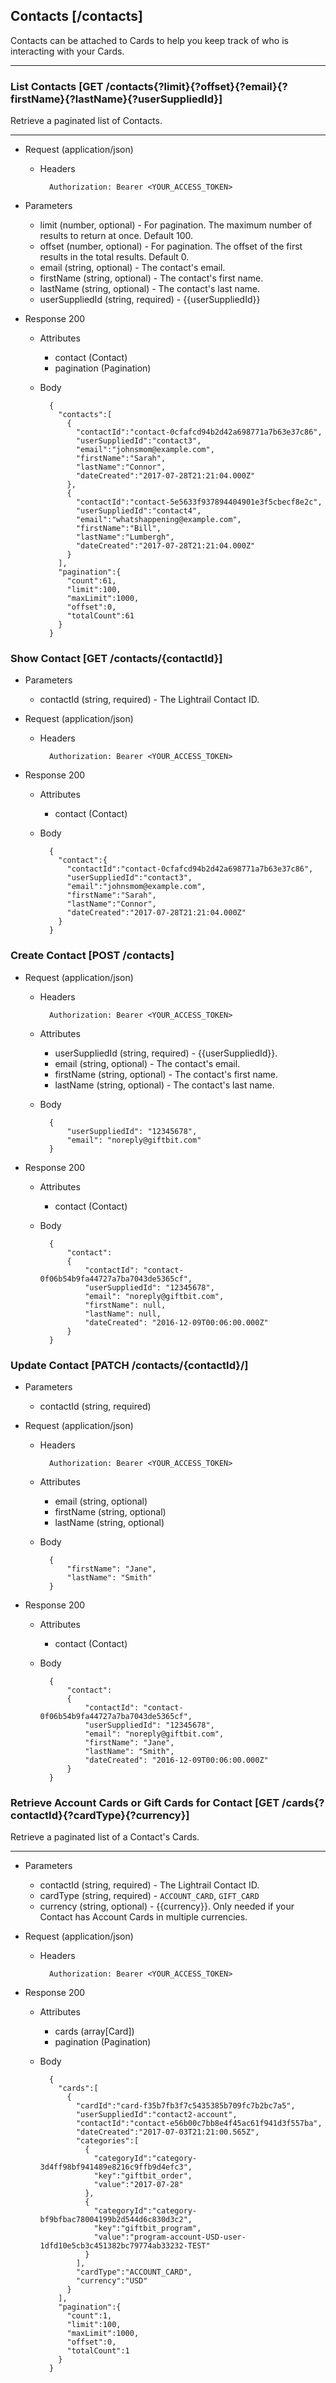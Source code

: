 ## Contacts [/contacts]
Contacts can be attached to Cards to help you keep track of who is interacting with your Cards.

---
### List Contacts [GET /contacts{?limit}{?offset}{?email}{?firstName}{?lastName}{?userSuppliedId}]
Retrieve a paginated list of Contacts.

---
+ Request (application/json)
    + Headers
    
            Authorization: Bearer <YOUR_ACCESS_TOKEN>
            
+ Parameters 
    + limit (number, optional) - For pagination.  The maximum number of results to return at once. Default 100.
    + offset (number, optional) - For pagination. The offset of the first results in the total results. Default 0.
    + email (string, optional) - The contact's email.
    + firstName (string, optional) - The contact's first name.
    + lastName (string, optional) - The contact's last name.
    + userSuppliedId (string, required) - {{userSuppliedId}}
    
+ Response 200
    + Attributes
       + contact (Contact)
       + pagination (Pagination)

    + Body
    
            {
              "contacts":[
                {
                  "contactId":"contact-0cfafcd94b2d42a698771a7b63e37c86",
                  "userSuppliedId":"contact3",
                  "email":"johnsmom@example.com",
                  "firstName":"Sarah",
                  "lastName":"Connor",
                  "dateCreated":"2017-07-28T21:21:04.000Z"
                },
                {
                  "contactId":"contact-5e5633f937894404901e3f5cbecf8e2c",
                  "userSuppliedId":"contact4",
                  "email":"whatshappening@example.com",
                  "firstName":"Bill",
                  "lastName":"Lumbergh",
                  "dateCreated":"2017-07-28T21:21:04.000Z"
                }
              ],
              "pagination":{
                "count":61,
                "limit":100,
                "maxLimit":1000,
                "offset":0,
                "totalCount":61
              }
            }

### Show Contact [GET /contacts/{contactId}]
+ Parameters
    + contactId (string, required) - The Lightrail Contact ID.

+ Request (application/json)
    + Headers
    
            Authorization: Bearer <YOUR_ACCESS_TOKEN>
            
    
+ Response 200
    + Attributes
        + contact (Contact)

    + Body
    
            {
              "contact":{
                "contactId":"contact-0cfafcd94b2d42a698771a7b63e37c86",
                "userSuppliedId":"contact3",
                "email":"johnsmom@example.com",
                "firstName":"Sarah",
                "lastName":"Connor",
                "dateCreated":"2017-07-28T21:21:04.000Z"
              }
            }

### Create Contact [POST /contacts]
+ Request (application/json)
    + Headers
    
            Authorization: Bearer <YOUR_ACCESS_TOKEN>
    + Attributes 
        + userSuppliedId (string, required) - {{userSuppliedId}}.
        + email (string, optional) - The contact's email.
        + firstName (string, optional) - The contact's first name.
        + lastName (string, optional) - The contact's last name.
        
            
    + Body
    
            {
                "userSuppliedId": "12345678",
                "email": "noreply@giftbit.com"
            }
        

    
+ Response 200
    + Attributes 
        + contact (Contact)

    + Body
    
            {
                "contact":
                {
                    "contactId": "contact-0f06b54b9fa44727a7ba7043de5365cf",
                    "userSuppliedId": "12345678",
                    "email": "noreply@giftbit.com",
                    "firstName": null,
                    "lastName": null,
                    "dateCreated": "2016-12-09T00:06:00.000Z"
                }
            }

### Update Contact [PATCH /contacts/{contactId}/]
+ Parameters
    + contactId (string, required)
    
+ Request (application/json)
    + Headers
    
            Authorization: Bearer <YOUR_ACCESS_TOKEN>
            
    + Attributes
        + email (string, optional) 
        + firstName (string, optional)
        + lastName (string, optional) 
            
    + Body
    
            {
                "firstName": "Jane",
                "lastName": "Smith"
            }
    
+ Response 200
    + Attributes 
        + contact (Contact)

    + Body
    
            {
                "contact":
                {
                    "contactId": "contact-0f06b54b9fa44727a7ba7043de5365cf",
                    "userSuppliedId": "12345678",
                    "email": "noreply@giftbit.com",
                    "firstName": "Jane",
                    "lastName": "Smith",
                    "dateCreated": "2016-12-09T00:06:00.000Z"
                }
            }

### Retrieve Account Cards or Gift Cards for Contact [GET /cards{?contactId}{?cardType}{?currency}]
Retrieve a paginated list of a Contact's Cards.

---
+ Parameters 
    + contactId (string, required) - The Lightrail Contact ID.
    + cardType (string, required) - `ACCOUNT_CARD`, `GIFT_CARD`
    + currency (string, optional) - {{currency}}. Only needed if your Contact has Account Cards in multiple currencies.

+ Request (application/json)
    + Headers
    
            Authorization: Bearer <YOUR_ACCESS_TOKEN>
    
+ Response 200
    + Attributes
        + cards (array[Card])
        + pagination (Pagination)

    + Body
    
            {
              "cards":[
                {
                  "cardId":"card-f35b7fb3f7c5435385b709fc7b2bc7a5",
                  "userSuppliedId":"contact2-account",
                  "contactId":"contact-e56b00c7bb8e4f45ac61f941d3f557ba",
                  "dateCreated":"2017-07-03T21:21:00.565Z",
                  "categories":[
                    {
                      "categoryId":"category-3d4ff98bf941489e8216c9ffb9d4efc3",
                      "key":"giftbit_order",
                      "value":"2017-07-28"
                    },
                    {
                      "categoryId":"category-bf9bfbac78004199b2d544d6c830d3c2",
                      "key":"giftbit_program",
                      "value":"program-account-USD-user-1dfd10e5cb3c451382bc79774ab33232-TEST"
                    }
                  ],
                  "cardType":"ACCOUNT_CARD",
                  "currency":"USD"
                }
              ],
              "pagination":{
                "count":1,
                "limit":100,
                "maxLimit":1000,
                "offset":0,
                "totalCount":1
              }
            }